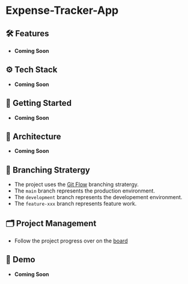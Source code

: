 # Expense-Tracker-App

## 🛠 Features
- **Coming Soon**

## ⚙️ Tech Stack
- **Coming Soon**

## 🚀 Getting Started
- **Coming Soon**

## 🧩 Architecture
- **Coming Soon**

## 🔀 Branching Stratergy
- The project uses the [Git Flow](#) branching stratergy.
- The `main` branch represents the production environment.
- The `development` branch represents the developement environment.
- The `feature-xxx` branch represents feature work.

## 🗂️ Project Management
- Follow the project progress over on the [board](https://github.com/users/KaylenTPillay/projects/1)

## 👀 Demo
- **Coming Soon**
